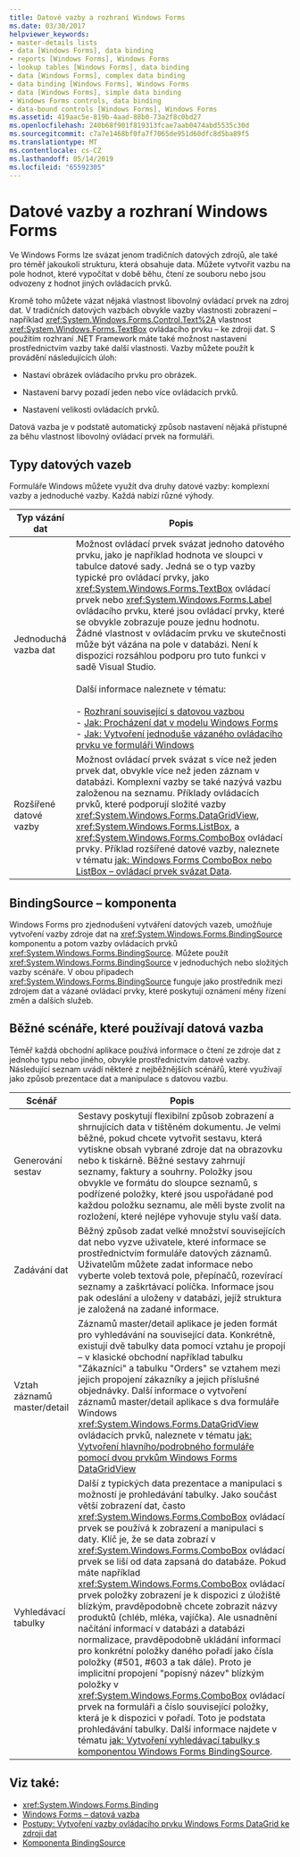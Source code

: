 ```yaml
---
title: Datové vazby a rozhraní Windows Forms
ms.date: 03/30/2017
helpviewer_keywords:
- master-details lists
- data [Windows Forms], data binding
- reports [Windows Forms], Windows Forms
- lookup tables [Windows Forms], data binding
- data [Windows Forms], complex data binding
- data binding [Windows Forms], Windows Forms
- data [Windows Forms], simple data binding
- Windows Forms controls, data binding
- data-bound controls [Windows Forms], Windows Forms
ms.assetid: 419aac5e-819b-4aad-88b0-73a2f8c0bd27
ms.openlocfilehash: 240b68f901f819313fcae7aab0474abd5535c30d
ms.sourcegitcommit: c7a7e1468bf0fa7f7065de951d60dfc8d5ba89f5
ms.translationtype: MT
ms.contentlocale: cs-CZ
ms.lasthandoff: 05/14/2019
ms.locfileid: "65592305"
---
```

# <a name="data-binding-and-windows-forms"></a>Datové vazby a rozhraní Windows Forms
Ve Windows Forms lze svázat jenom tradičních datových zdrojů, ale také pro téměř jakoukoli strukturu, která obsahuje data. Můžete vytvořit vazbu na pole hodnot, které vypočítat v době běhu, čtení ze souboru nebo jsou odvozeny z hodnot jiných ovládacích prvků.  
  
 Kromě toho můžete vázat nějaká vlastnost libovolný ovládací prvek na zdroj dat. V tradičních datových vazbách obvykle vazby vlastnosti zobrazení – například <xref:System.Windows.Forms.Control.Text%2A> vlastnost <xref:System.Windows.Forms.TextBox> ovládacího prvku – ke zdroji dat. S použitím rozhraní .NET Framework máte také možnost nastavení prostřednictvím vazby také další vlastnosti. Vazby můžete použít k provádění následujících úloh:  
  
- Nastaví obrázek ovládacího prvku pro obrázek.  
  
- Nastavení barvy pozadí jeden nebo více ovládacích prvků.  
  
- Nastavení velikosti ovládacích prvků.  
  
 Datová vazba je v podstatě automatický způsob nastavení nějaká přístupné za běhu vlastnost libovolný ovládací prvek na formuláři.  
  
## <a name="types-of-data-binding"></a>Typy datových vazeb  
 Formuláře Windows můžete využít dva druhy datové vazby: komplexní vazby a jednoduché vazby. Každá nabízí různé výhody.  
  
|Typ vázání dat|Popis|  
|--------------------------|-----------------|  
|Jednoduchá vazba dat|Možnost ovládací prvek svázat jednoho datového prvku, jako je například hodnota ve sloupci v tabulce datové sady. Jedná se o typ vazby typické pro ovládací prvky, jako <xref:System.Windows.Forms.TextBox> ovládací prvek nebo <xref:System.Windows.Forms.Label> ovládacího prvku, které jsou ovládací prvky, které se obvykle zobrazuje pouze jednu hodnotu. Žádné vlastnost v ovládacím prvku ve skutečnosti může být vázána na pole v databázi. Není k dispozici rozsáhlou podporu pro tuto funkci v sadě Visual Studio.<br /><br /> Další informace naleznete v tématu:<br /><br /> -   [Rozhraní související s datovou vazbou](interfaces-related-to-data-binding.md)<br />-   [Jak: Procházení dat v modelu Windows Forms](how-to-navigate-data-in-windows-forms.md)<br />-   [Jak: Vytvoření jednoduše vázaného ovládacího prvku ve formuláři Windows](how-to-create-a-simple-bound-control-on-a-windows-form.md)|  
|Rozšířené datové vazby|Možnost ovládací prvek svázat s více než jeden prvek dat, obvykle více než jeden záznam v databázi. Komplexní vazby se také nazývá vazbu založenou na seznamu. Příklady ovládacích prvků, které podporují složité vazby <xref:System.Windows.Forms.DataGridView>, <xref:System.Windows.Forms.ListBox>, a <xref:System.Windows.Forms.ComboBox> ovládací prvky. Příklad rozšířené datové vazby, naleznete v tématu [jak: Windows Forms ComboBox nebo ListBox – ovládací prvek svázat Data](./controls/how-to-bind-a-windows-forms-combobox-or-listbox-control-to-data.md).|  
  
## <a name="bindingsource-component"></a>BindingSource – komponenta  
 Windows Forms pro zjednodušení vytváření datových vazeb, umožňuje vytvoření vazby zdroje dat na <xref:System.Windows.Forms.BindingSource> komponentu a potom vazby ovládacích prvků <xref:System.Windows.Forms.BindingSource>. Můžete použít <xref:System.Windows.Forms.BindingSource> v jednoduchých nebo složitých vazby scénáře. V obou případech <xref:System.Windows.Forms.BindingSource> funguje jako prostředník mezi zdrojem dat a vázané ovládací prvky, které poskytují oznámení měny řízení změn a dalších služeb.  
  
## <a name="common-scenarios-that-employ-data-binding"></a>Běžné scénáře, které používají datová vazba  
 Téměř každá obchodní aplikace používá informace o čtení ze zdroje dat z jednoho typu nebo jiného, obvykle prostřednictvím datové vazby. Následující seznam uvádí některé z nejběžnějších scénářů, které využívají jako způsob prezentace dat a manipulace s datovou vazbu.  
  
|Scénář|Popis|  
|--------------|-----------------|  
|Generování sestav|Sestavy poskytují flexibilní způsob zobrazení a shrnujících data v tištěném dokumentu. Je velmi běžné, pokud chcete vytvořit sestavu, která vytiskne obsah vybrané zdroje dat na obrazovku nebo k tiskárně. Běžné sestavy zahrnují seznamy, faktury a souhrny. Položky jsou obvykle ve formátu do sloupce seznamů, s podřízené položky, které jsou uspořádané pod každou položku seznamu, ale měli byste zvolit na rozložení, které nejlépe vyhovuje stylu vaší data.|  
|Zadávání dat|Běžný způsob zadat velké množství souvisejících dat nebo vyzve uživatele, které informace se prostřednictvím formuláře datových záznamů. Uživatelům můžete zadat informace nebo vyberte voleb textová pole, přepínačů, rozevírací seznamy a zaškrtávací políčka. Informace jsou pak odeslání a uloženy v databázi, jejíž struktura je založená na zadané informace.|  
|Vztah záznamů master/detail|Záznamů master/detail aplikace je jeden formát pro vyhledávání na související data. Konkrétně, existují dvě tabulky data pomocí vztahu je propojí – v klasické obchodní například tabulku "Zákazníci" a tabulku "Orders" se vztahem mezi jejich propojení zákazníky a jejich příslušné objednávky. Další informace o vytvoření záznamů master/detail aplikace s dva formuláře Windows <xref:System.Windows.Forms.DataGridView> ovládacích prvků, naleznete v tématu [jak: Vytvoření hlavního/podrobného formuláře pomocí dvou prvkům Windows Forms DataGridView](./controls/create-a-master-detail-form-using-two-datagridviews.md)|  
|Vyhledávací tabulky|Další z typických data prezentace a manipulaci s možností je prohledávání tabulky. Jako součást větší zobrazení dat, často <xref:System.Windows.Forms.ComboBox> ovládací prvek se používá k zobrazení a manipulaci s daty. Klíč je, že se data zobrazí v <xref:System.Windows.Forms.ComboBox> ovládací prvek se liší od data zapsaná do databáze. Pokud máte například <xref:System.Windows.Forms.ComboBox> ovládací prvek položky zobrazení je k dispozici z úložiště blízkým, pravděpodobně chcete zobrazit názvy produktů (chléb, mléka, vajíčka). Ale usnadnění načítání informací v databázi a databázi normalizace, pravděpodobně ukládání informací pro konkrétní položky daného pořadí jako čísla položky (#501, #603 a tak dále). Proto je implicitní propojení "popisný název" blízkým položky v <xref:System.Windows.Forms.ComboBox> ovládací prvek na formuláři a číslo související položky, která je k dispozici v pořadí. Toto je podstata prohledávání tabulky. Další informace najdete v tématu [jak: Vytvoření vyhledávací tabulky s komponentou Windows Forms BindingSource](./controls/how-to-create-a-lookup-table-with-the-windows-forms-bindingsource-component.md).|  
  
## <a name="see-also"></a>Viz také:

- <xref:System.Windows.Forms.Binding>
- [Windows Forms – datová vazba](windows-forms-data-binding.md)
- [Postupy: Vytvoření vazby ovládacího prvku Windows Forms DataGrid ke zdroji dat](./controls/how-to-bind-the-windows-forms-datagrid-control-to-a-data-source.md)
- [Komponenta BindingSource](./controls/bindingsource-component.md)
